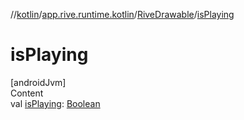 //[kotlin](../../../index.md)/[app.rive.runtime.kotlin](../index.md)/[RiveDrawable](index.md)/[isPlaying](is-playing.md)



# isPlaying  
[androidJvm]  
Content  
val [isPlaying](is-playing.md): [Boolean](https://kotlinlang.org/api/latest/jvm/stdlib/kotlin/-boolean/index.html)  



